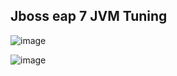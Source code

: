 ## Jboss eap 7 JVM Tuning

![image](https://user-images.githubusercontent.com/3519706/81142191-9e6c4f80-8f77-11ea-89cb-7f6008edd73b.png)

![image](https://user-images.githubusercontent.com/3519706/81142228-b6dc6a00-8f77-11ea-9dfd-1c86db0a2710.png)